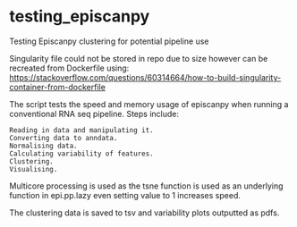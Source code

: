 # testing_episcanpy
Testing Episcanpy clustering for potential pipeline use

Singularity file could not be stored in repo due to size however can be recreated from Dockerfile using:
https://stackoverflow.com/questions/60314664/how-to-build-singularity-container-from-dockerfile

The script tests the speed and memory usage of episcanpy when running a conventional RNA seq pipeline.
Steps include:
       
    Reading in data and manipulating it.
    Converting data to anndata.
    Normalising data.
    Calculating variability of features.
    Clustering.
    Visualising.
    
Multicore processing is used as the tsne function is used as an underlying function in epi.pp.lazy even setting value to 1 increases speed.
 
The clustering data is saved to tsv and variability plots outputted as pdfs.
